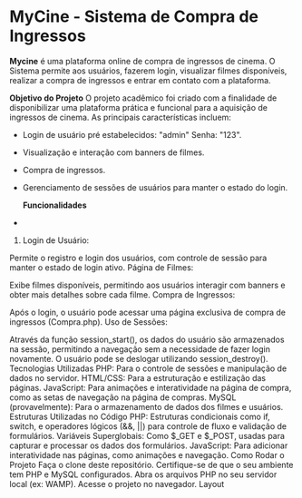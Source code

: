 # MyCine - Sistema de Compra de Ingressos
**Mycine** é uma plataforma online de compra de ingressos de cinema. O Sistema permite aos usuários, fazerem login, visualizar filmes disponíveis, realizar a compra de ingressos e entrar em contato com a plataforma.

**Objetivo do Projeto**
O projeto acadêmico foi criado com a finalidade de disponibilizar uma plataforma prática e funcional para a aquisição de ingressos de cinema. As principais características incluem:
* Login de usuário pré estabelecidos: "admin" Senha: "123".
* Visualização e interação com banners de filmes.
* Compra de ingressos.
* Gerenciamento de sessões de usuários para manter o estado do login.

  **Funcionalidades**
-
1. Login de Usuário:

Permite o registro e login dos usuários, com controle de sessão para manter o estado de login ativo.
Página de Filmes:

Exibe filmes disponíveis, permitindo aos usuários interagir com banners e obter mais detalhes sobre cada filme.
Compra de Ingressos:

Após o login, o usuário pode acessar uma página exclusiva de compra de ingressos (Compra.php).
Uso de Sessões:

Através da função session_start(), os dados do usuário são armazenados na sessão, permitindo a navegação sem a necessidade de fazer login novamente.
O usuário pode se deslogar utilizando session_destroy().
Tecnologias Utilizadas
PHP: Para o controle de sessões e manipulação de dados no servidor.
HTML/CSS: Para a estruturação e estilização das páginas.
JavaScript: Para animações e interatividade na página de compra, como as setas de navegação na página de compras.
MySQL (provavelmente): Para o armazenamento de dados dos filmes e usuários.
Estruturas Utilizadas no Código
PHP: Estruturas condicionais como if, switch, e operadores lógicos (&&, ||) para controle de fluxo e validação de formulários.
Variáveis Superglobais: Como $_GET e $_POST, usadas para capturar e processar os dados dos formulários.
JavaScript: Para adicionar interatividade nas páginas, como animações e navegação.
Como Rodar o Projeto
Faça o clone deste repositório.
Certifique-se de que o seu ambiente tem PHP e MySQL configurados.
Abra os arquivos PHP no seu servidor local (ex: WAMP).
Acesse o projeto no navegador.
Layout

